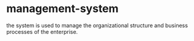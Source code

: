 # management-system
the system is used to manage the organizational structure and business processes of the enterprise.
